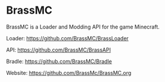 # BrassMC
BrassMC is a Loader and Modding API for the game Minecraft.

Loader:
https://github.com/BrassMC/BrassLoader

API:
https://github.com/BrassMC/BrassAPI

Bradle:
https://github.com/BrassMC/Bradle

Website:
https://github.com/BrassMc/BrassMC.org
